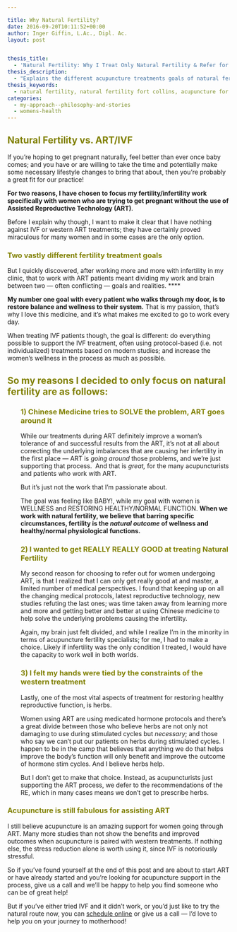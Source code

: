 ```yaml
---

title: Why Natural Fertility?
date: 2016-09-20T10:11:52+00:00
author: Inger Giffin, L.Ac., Dipl. Ac.
layout: post


thesis_title:
  - 'Natural Fertility: Why I Treat Only Natural Fertility & Refer for ART'
thesis_description:
  - "Explains the different acupuncture treatments goals of natural fertility vs. ART cases, and why I believe I'm better for patients by focusing on just natural fertility."
thesis_keywords:
  - natural fertility, natural fertility fort collins, acupuncture for fertility, acupuncture for infertility
categories:
  - my-approach--philosophy-and-stories
  - womens-health
---
```

## <span style="color: #808000;"><b>Natural Fertility vs. ART/IVF</b></span>

If you’re hoping to get pregnant naturally, feel better than ever once baby comes; and you have or are willing to take the time and potentially make some necessary lifestyle changes to bring that about, then you’re probably a great fit for our practice!

**For two reasons, I have chosen to focus my fertility/infertility work specifically with women who are trying to get pregnant without the use of Assisted Reproductive Technology (ART)**.

Before I explain why though, I want to make it clear that I have nothing against IVF or western ART treatments; they have certainly proved miraculous for many women and in some cases are the only option.

### <span style="color: #808000;">Two vastly different fertility treatment goals</span>

But I quickly discovered, after working more and more with infertility in my clinic, that to work with ART patients meant dividing my work and brain between two &#8212; often conflicting &#8212; goals and realities. ****

**My number one goal with every patient who walks through my door, is to restore balance and wellness to their system.** That is my passion, that’s why I love this medicine, and it’s what makes me excited to go to work every day.

When treating IVF patients though, the goal is different: do everything possible to support the IVF treatment, often using protocol-based (i.e. not individualized) treatments based on modern studies; and increase the women’s wellness in the process as much as possible.

## <span style="color: #808000;">So my reasons I decided to only focus on natural fertility are as follows:</span>

<h3 style="padding-left: 30px;">
  <span style="color: #808000;">1) C</span><span style="color: #808000;">hinese Medicine tries to SOLVE the problem, ART goes around it</span>
</h3>

<p style="padding-left: 30px;">
  While our treatments during ART definitely improve a woman’s tolerance of and successful results from the ART, it’s not at all about correcting the underlying imbalances that are causing her infertility in the first place &#8212; ART is <i>going around</i> those problems, and we’re just supporting that process.  And that is <i>great,</i> for the many acupuncturists and patients who work with ART.
</p>

<p style="padding-left: 30px;">
  But it’s just not the work that I’m passionate about.
</p>

<p style="padding-left: 30px;">
  The goal was feeling like BABY!, while my goal with women is WELLNESS and RESTORING HEALTHY/NORMAL FUNCTION. <b>When we work with natural fertility, we believe that barring specific circumstances, fertility is the </b><b><i>natural outcome</i></b><b> of wellness and healthy/normal physiological functions.  </b>
</p>

<h3 style="padding-left: 30px;">
  <span style="color: #808000;">2) I wanted to get REALLY REALLY GOOD at treating Natural Fertility</span>
</h3>

<p style="padding-left: 30px;">
  My second reason for choosing to refer out for women undergoing ART, is that I realized that I can only get really good at and master, a limited number of medical perspectives. I found that keeping up on all the changing medical protocols, latest reproductive technology, new studies refuting the last ones; was time taken away from learning more and more and getting better and better at using Chinese medicine to help solve the underlying problems causing the infertility.
</p>

<p style="padding-left: 30px;">
  Again, my brain just felt divided, and while I realize I&#8217;m in the minority in terms of acupuncture fertility specialists; for me, I had to make a choice. Likely if infertility was the only condition I treated, I would have the capacity to work well in both worlds.
</p>

<h3 style="padding-left: 30px;">
  <span style="color: #808000;">3) I felt my hands were tied by the constraints of the western treatment<br /> </span>
</h3>

<p style="padding-left: 30px;">
  Lastly, one of the most vital aspects of treatment for restoring healthy reproductive function, is herbs.
</p>

<p style="padding-left: 30px;">
  Women using ART are using medicated hormone protocols and there&#8217;s a great divide between those who believe herbs are not only not damaging to use during stimulated cycles but <em>necessary</em>; and those who say we can&#8217;t put our patients on herbs during stimulated cycles. I happen to be in the camp that believes that anything we do that helps improve the body&#8217;s function will only benefit and improve the outcome of hormone stim cycles. And I believe herbs help.
</p>

<p style="padding-left: 30px;">
  But I don&#8217;t get to make that choice. Instead, as acupuncturists just supporting the ART process, we defer to the recommendations of the RE, which in many cases means we don&#8217;t get to prescribe herbs.
</p>

### **<span style="color: #808000;">Acupuncture is still fabulous for assisting ART</span>** 

I still believe acupuncture is an amazing support for women going through ART. Many more studies than not show the benefits and improved outcomes when acupuncture is paired with western treatments. If nothing else, the stress reduction alone is worth using it, since IVF is notoriously stressful.

So if you&#8217;ve found yourself at the end of this post and are about to start ART or have already started and you&#8217;re looking for acupuncture support in the process, give us a call and we&#8217;ll be happy to help you find someone who can be of great help!

But if you&#8217;ve either tried IVF and it didn&#8217;t work, or you&#8217;d just like to try the natural route now, you can [schedule online](http://www.wisdomwaysacupuncture.com/acupuncture-appointment-scheduling/) or give us a call &#8212; I&#8217;d love to help you on your journey to motherhood!

&nbsp;